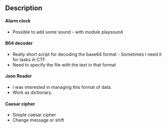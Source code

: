 ## Description

#### Alarm clock
- Possible to add some sound - with module playsound

#### B64 decoder
- Really short script for decoding the base64 format - Sometimes I need it for tasks in CTF
- Need to specify the file with the text in that format

#### Json Reader
- I was interested in managing this format of data.
- Work as dictionary.

#### Caesar cipher
- Simple caesar cipher
- Change message or shift
